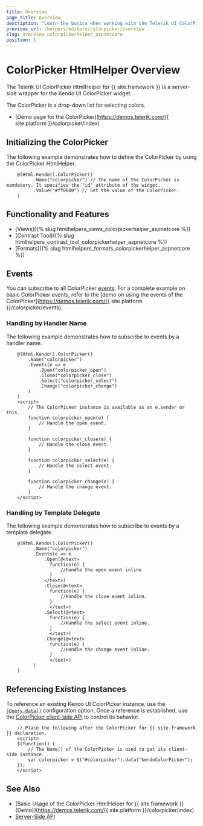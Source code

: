 ```yaml
---
title: Overview
page_title: Overview
description: "Learn the basics when working with the Telerik UI ColorPicker HtmlHelper for {{ site.framework }}."
previous_url: /helpers/editors/colorpicker/overview
slug: overview_colorpickerhelper_aspnetcore
position: 1
---
```


# ColorPicker HtmlHelper Overview

The Telerik UI ColorPicker HtmlHelper for {{ site.framework }} is a server-side wrapper for the Kendo UI ColorPicker widget.

The ColorPicker is a drop-down list for selecting colors.

* [Demo page for the ColorPicker](https://demos.telerik.com/{{ site.platform }}/colorpicker/index)

## Initializing the ColorPicker

The following example demonstrates how to define the ColorPicker by using the ColorPicker HtmlHelper.

```
    @(Html.Kendo().ColorPicker()
          .Name("colorpicker") // The name of the ColorPicker is mandatory. It specifies the "id" attribute of the widget.
          .Value("#ff0000") // Set the value of the ColorPicker.
    )
```

## Functionality and Features

* [Views]({% slug htmlhelpers_views_colorpickerhelper_aspnetcore %})
* [Contrast Tool]({% slug htmlhelpers_contrast_tool_colorpickerhelper_aspnetcore %})
* [Formats]({% slug htmlhelpers_formats_colorpickerhelper_aspnetcore %})

## Events

You can subscribe to all ColorPicker [events](https://docs.telerik.com/kendo-ui/api/javascript/ui/colorpicker#events). For a complete example on basic ColorPicker events, refer to the [demo on using the events of the ColorPicker](https://demos.telerik.com/{{ site.platform }}/colorpicker/events).

### Handling by Handler Name

The following example demonstrates how to subscribe to events by a handler name.

```
    @(Html.Kendo().ColorPicker()
        .Name("colorpicker")
        .Events(e => e
            .Open("colorpicker_open")
            .Close("colorpicker_close")
            .Select("colorpicker_select")
            .Change("colorpicker_change")
        )
    )
    <script>
        // The ColorPicker instance is available as an e.sender or this.
        function colorpicker_open(e) {
            // Handle the open event.
        }

        function colorpicker_close(e) {
            // Handle the close event.
        }

        function colorpicker_select(e) {
            // Handle the select event.
        }

        function colorpicker_change(e) {
            // Handle the change event.
        }
    </script>
```

### Handling by Template Delegate

The following example demonstrates how to subscribe to events by a template delegate.

```
    @(Html.Kendo().ColorPicker()
          .Name("colorpicker")
          .Events(e => e
              .Open(@<text>
                function(e) {
                    //Handle the open event inline.
                }
              </text>)
              .Close(@<text>
                function(e) {
                    //Handle the close event inline.
                }
                </text>)
              .Select(@<text>
                function(e) {
                    //Handle the select event inline.
                }
                </text>)
              .Change(@<text>
                function(e) {
                    //Handle the change event inline.
                }
                </text>)
          )
    )
```

## Referencing Existing Instances

To reference an existing Kendo UI ColorPicker instance, use the [`jQuery.data()`](https://api.jquery.com/jQuery.data/) configuration option. Once a reference is established, use the [ColorPicker client-side API](https://docs.telerik.com/kendo-ui/api/javascript/ui/colorpicker#methods) to control its behavior.

        // Place the following after the ColorPicker for {{ site.framework }} declaration.
        <script>
        $(function() {
            // The Name() of the ColorPicker is used to get its client-side instance.
            var colorpicker = $("#colorpicker").data("kendoColorPicker");
        });
        </script>

## See Also

* [Basic Usage of the ColorPicker HtmlHelper for {{ site.framework }} (Demo)](https://demos.telerik.com/{{ site.platform }}/colorpicker/index)
* [Server-Side API](/api/colorpicker)
